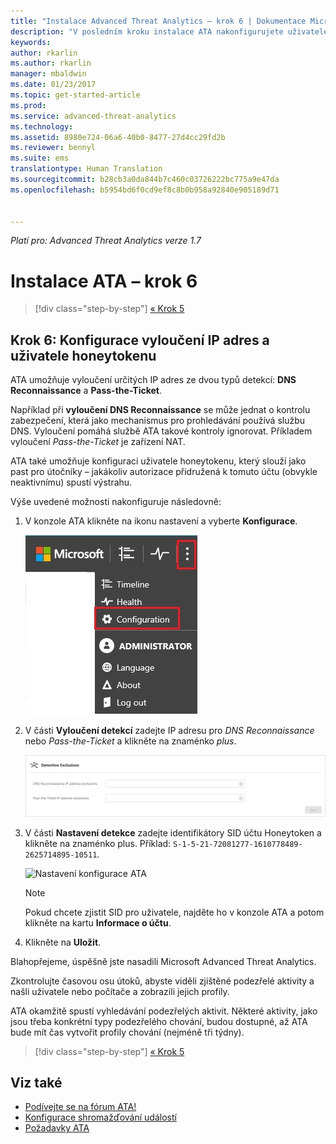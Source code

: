 ```yaml
---
title: "Instalace Advanced Threat Analytics – krok 6 | Dokumentace Microsoftu"
description: "V posledním kroku instalace ATA nakonfigurujete uživatele honeytokenu."
keywords: 
author: rkarlin
ms.author: rkarlin
manager: mbaldwin
ms.date: 01/23/2017
ms.topic: get-started-article
ms.prod: 
ms.service: advanced-threat-analytics
ms.technology: 
ms.assetid: 8980e724-06a6-40b0-8477-27d4cc29fd2b
ms.reviewer: bennyl
ms.suite: ems
translationtype: Human Translation
ms.sourcegitcommit: b28cb3a0da844b7c460c03726222bc775a9e47da
ms.openlocfilehash: b5954bd6f0cd9ef8c8b0b958a92840e905189d71


---
```


*Platí pro: Advanced Threat Analytics verze 1.7*



# <a name="install-ata---step-6"></a>Instalace ATA – krok 6

>[!div class="step-by-step"]
[« Krok 5](install-ata-step5.md)

## <a name="step-6-configure--ip-address-exclusions-and-honeytoken-user"></a>Krok 6: Konfigurace vyloučení IP adres a uživatele honeytokenu
ATA umožňuje vyloučení určitých IP adres ze dvou typů detekcí: **DNS Reconnaissance** a **Pass-the-Ticket**. 

Například při **vyloučení DNS Reconnaissance** se může jednat o kontrolu zabezpečení, která jako mechanismus pro prohledávání používá službu DNS. Vyloučení pomáhá službě ATA takové kontroly ignorovat. Příkladem vyloučení *Pass-the-Ticket* je zařízení NAT.    

ATA také umožňuje konfiguraci uživatele honeytokenu, který slouží jako past pro útočníky – jakákoliv autorizace přidružená k tomuto účtu (obvykle neaktivnímu) spustí výstrahu.

Výše uvedené možnosti nakonfiguruje následovně:

1.  V konzole ATA klikněte na ikonu nastavení a vyberte **Konfigurace**.

    ![Nastavení konfigurace ATA](media/ATA-config-icon.JPG)

2.  V části **Vyloučení detekcí** zadejte IP adresu pro *DNS Reconnaissance* nebo *Pass-the-Ticket* a klikněte na znaménko *plus*.

    ![Uložení změn](media/ATA-exclusions.png)

3.  V části **Nastavení detekce** zadejte identifikátory SID účtu Honeytoken a klikněte na znaménko plus. Příklad: `S-1-5-21-72081277-1610778489-2625714895-10511`.

    ![Nastavení konfigurace ATA](media/ATA-honeytoken.png)

    > [!NOTE]
    > Pokud chcete zjistit SID pro uživatele, najděte ho v konzole ATA a potom klikněte na kartu **Informace o účtu**. 

4.  Klikněte na **Uložit**.


Blahopřejeme, úspěšně jste nasadili Microsoft Advanced Threat Analytics.

Zkontrolujte časovou osu útoků, abyste viděli zjištěné podezřelé aktivity a našli uživatele nebo počítače a zobrazili jejich profily.

ATA okamžitě spustí vyhledávání podezřelých aktivit. Některé aktivity, jako jsou třeba konkrétní typy podezřelého chování, budou dostupné, až ATA bude mít čas vytvořit profily chování (nejméně tři týdny).


>[!div class="step-by-step"]
[« Krok 5](install-ata-step5.md)


## <a name="see-also"></a>Viz také

- [Podívejte se na fórum ATA!](https://social.technet.microsoft.com/Forums/security/home?forum=mata)
- [Konfigurace shromažďování událostí](configure-event-collection.md)
- [Požadavky ATA](/advanced-threat-analytics/plan-design/ata-prerequisites)




<!--HONumber=Feb17_HO1-->


